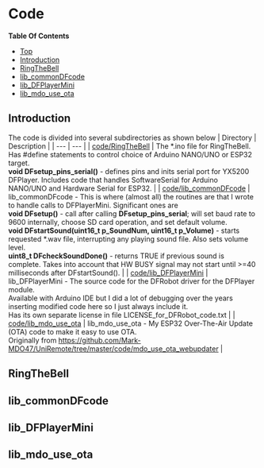 # Code

**Table Of Contents**
* [Top](#code "Top")
* [Introduction](#introduction "Introduction")
* [RingTheBell](#ringthebell "RingTheBell")
* [lib_commonDFcode](#lib_commondfcode "lib_commonDFcode")
* [lib_DFPlayerMini](#lib_dfplayermini "lib_DFPlayerMini")
* [lib_mdo_use_ota](#lib_mdo_use_ota "lib_mdo_use_ota")

## Introduction
The code is divided into several subdirectories as shown below
| Directory | Description |
| --- | --- |
| [code/RingTheBell](https://github.com/Mark-MDO47/RingTheBell/tree/master/code/RingTheBell "RingTheBell - the *.ino containing #defines to define compile options") | The *.ino file for RingTheBell.<br>  Has #define statements to control choice of Arduino NANO/UNO or ESP32 target.<br>  **void DFsetup_pins_serial()** - defines pins and inits serial port for YX5200 DFPlayer. Includes code that handles SoftwareSerial for Arduino NANO/UNO and Hardware Serial for ESP32. |
| [code/lib_commonDFcode](https://github.com/Mark-MDO47/RingTheBell/tree/master/code/lib_commonDFcode "lib_commonDFcode") | lib_commonDFcode - This is where (almost all) the routines are that I wrote to handle calls to DFPlayerMini. Significant ones are<br>  **void DFsetup()** - call after calling **DFsetup_pins_serial**; will set baud rate to 9600 internally, choose SD card operation, and set default volume.<br>  **void  DFstartSound(uint16_t p_SoundNum, uint16_t p_Volume)** - starts requested *.wav file, interrupting any playing sound file. Also sets volume level.<br>  **uint8_t DFcheckSoundDone()** - returns TRUE if previous sound is complete. Takes into account that HW BUSY signal may not start until >=40 milliseconds after DFstartSound(). |
| [code/lib_DFPlayerMini](https://github.com/Mark-MDO47/RingTheBell/tree/master/code/lib_DFPlayerMini "lib_DFPlayerMini") | lib_DFPlayerMini - The source code for the DFRobot driver for the DFPlayer module.<br>  Available with Arduino IDE but I did a lot of debugging over the years inserting modified code here so I just always include it.<br>  Has its own separate license in file LICENSE_for_DFRobot_code.txt |
| [code/lib_mdo_use_ota](https://github.com/Mark-MDO47/RingTheBell/tree/master/code/lib_mdo_use_ota "lib_mdo_use_ota") | lib_mdo_use_ota - My ESP32 Over-The-Air Update (OTA) code to make it easy to use OTA.<br>  Originally from https://github.com/Mark-MDO47/UniRemote/tree/master/code/mdo_use_ota_webupdater |


## RingTheBell

## lib_commonDFcode

## lib_DFPlayerMini

## lib_mdo_use_ota
